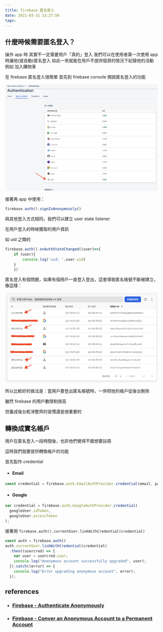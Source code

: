 ```yaml
---
title: firebase 匿名登入
date: 2021-03-31 13:27:50
tags:
---
```


## 什麼時候需要匿名登入？

操作 app 時
其實不一定需要用戶「真的」登入
我們可以在使用者第一次使用 app 時讓他(或自動)匿名登入
如此一來就能在用戶不提供個資的情況下紀錄他的活動
例如 加入購物車

在 firebase 匿名登入很簡單
首先到 firebase console 開啟匿名登入的功能

<img src="firebase-匿名登入/firebase啟用匿名登入功能.png">

接著再 app 中使用：

```javascript
firebase.auth().signInAnonymously()
```

與其他登入方式相同，我們可以建立 user state listener

在用戶登入的時候獲取的用戶資訊

如 uid 之類的

```javascript
firebase.auth().onAuthStateChanged((user)=>{
	if (user){
		console.log('uid: ',user.uid)
	}
	})
```

匿名登入有個問題，如果有個用戶一直登入登出，這會導致匿名帳號不斷被建立，像這樣：

<img src="firebase-匿名登入/重複建立匿名帳號.png">	

所以比較好的做法是：當用戶要登出匿名帳號時，一併把他的帳戶從後台刪除

雖然 firebase 的用戶數限制很高

但養成後台乾淨整齊的習慣還是很重要的

## 轉換成實名帳戶

用戶在匿名登入一段時間後，也許他們覺得不錯想要註冊

這時我們就要提供轉換帳戶的功能 

首先製作 credential

- #### Email

```javascript
const credential = firebase.auth.EmailAuthProvider.credential(email, password);
```
- #### Google

```javascript
var credential = firebase.auth.GoogleAuthProvider.credential(
  googleUser.idToken,
  googleUser.accessToken
);
  ```

接著用 `firebase.auth().currentUser.linkWithCredential(credential)`

```javascript
const auth = firebase.auth()
auth.currentUser.linkWithCredential(credential)
  .then((usercred) => {
    var user = usercred.user;
    console.log("Anonymous account successfully upgraded", user);
  }).catch((error) => {
    console.log("Error upgrading anonymous account", error);
  });
```


## references

- ### [Firebase - Authenticate Anonymously](https://firebase.google.com/docs/auth/web/anonymous-auth)

- ### [Firebase - Conver an Anonymous Account to a Permanent Account](https://firebase.google.com/docs/auth/web/anonymous-auth#convert-an-anonymous-account-to-a-permanent-account)
